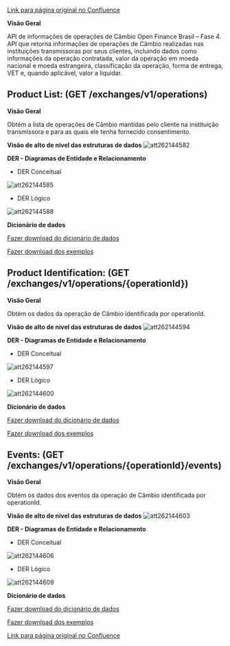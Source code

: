 [Link para página original no Confluence](https://openfinancebrasil.atlassian.net/wiki/spaces/OF/pages/262144419)

**Visão Geral**

API de informações de operações de Câmbio Open Finance Brasil – Fase 4. API que retorna informações de operações de Câmbio realizadas nas instituições transmissoras por seus clientes, incluindo dados como informações da operação contratada, valor da operação em moeda nacional e moeda estrangeira, classificação da operação, forma de entrega, VET e, quando aplicável, valor a liquidar.

## **Product List:** (GET /exchanges/v1/operations)

**Visão Geral**

Obtém a lista de operações de Câmbio mantidas pelo cliente na instituição transmissora e para as quais ele tenha fornecido consentimento.

**Visão de alto de nível das estruturas de dados**
![att262144582](Informa%c3%a7%c3%b5es%20Gerais%20-%20[DC]%20C%c3%a2mbio%20-%20v1.0.0-rc.4/attachments/image-20230530-162058.png)

**DER - Diagramas de Entidade e Relacionamento**

- DER Conceitual

![att262144585](Informa%c3%a7%c3%b5es%20Gerais%20-%20[DC]%20C%c3%a2mbio%20-%20v1.0.0-rc.4/attachments/image-20230530-162148.png)

- DER Lógico

![att262144588](Informa%c3%a7%c3%b5es%20Gerais%20-%20[DC]%20C%c3%a2mbio%20-%20v1.0.0-rc.4/attachments/image-20230530-162216.png)

**Dicionário de dados**

[Fazer download do dicionário de dados](https://openbanking-brasil.github.io/openapi/dictionary/exchangesGetOperations_v1.csv)

[Fazer download dos exemplos](https://openbanking-brasil.github.io/openapi/dictionary/example/examples_exchangesGetOperations_v1.csv)

## **Product Identification:** (GET /exchanges/v1/operations/{operationId})

**Visão Geral**

Obtém os dados da operação de Câmbio identificada por operationId.

**Visão de alto de nível das estruturas de dados**
![att262144594](Informa%c3%a7%c3%b5es%20Gerais%20-%20[DC]%20C%c3%a2mbio%20-%20v1.0.0-rc.4/attachments/image-20230530-162300.png)

**DER - Diagramas de Entidade e Relacionamento**

- DER Conceitual

![att262144597](Informa%c3%a7%c3%b5es%20Gerais%20-%20[DC]%20C%c3%a2mbio%20-%20v1.0.0-rc.4/attachments/image-20230530-162323.png)

- DER Lógico

![att262144600](Informa%c3%a7%c3%b5es%20Gerais%20-%20[DC]%20C%c3%a2mbio%20-%20v1.0.0-rc.4/attachments/image-20230530-162413.png)

**Dicionário de dados**

[Fazer download do dicionário de dados](https://openbanking-brasil.github.io/openapi/dictionary/exchangesGetOperationsOperationId_v1.csv)

[Fazer download dos exemplos](https://openbanking-brasil.github.io/openapi/dictionary/example/examples_exchangesGetOperationsOperationId_v1.csv)

## **Events:** (GET /exchanges/v1/operations/{operationId}/events)

**Visão Geral**

Obtém os dados dos eventos da operação de Câmbio identificada por operationId.

**Visão de alto de nível das estruturas de dados**
![att262144603](Informa%c3%a7%c3%b5es%20Gerais%20-%20[DC]%20C%c3%a2mbio%20-%20v1.0.0-rc.4/attachments/image-20230530-162447.png)

**DER - Diagramas de Entidade e Relacionamento**

- DER Conceitual

![att262144606](Informa%c3%a7%c3%b5es%20Gerais%20-%20[DC]%20C%c3%a2mbio%20-%20v1.0.0-rc.4/attachments/image-20230530-162509.png)

- DER Lógico

![att262144609](Informa%c3%a7%c3%b5es%20Gerais%20-%20[DC]%20C%c3%a2mbio%20-%20v1.0.0-rc.4/attachments/image-20230530-162605.png)

**Dicionário de dados**

[Fazer download do dicionário de dados](https://openbanking-brasil.github.io/openapi/dictionary/exchangesGetOperationsOperationIdEvents_v1.csv)

[Fazer download dos exemplos](https://openbanking-brasil.github.io/openapi/dictionary/example/examples_exchangesGetOperationsOperationIdEvents_v1.csv)

[Link para página original no Confluence](https://openfinancebrasil.atlassian.net/wiki/spaces/OF/pages/262144419)